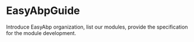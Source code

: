 # EasyAbpGuide
Introduce EasyAbp organization, list our modules, provide the specification for the module development.
